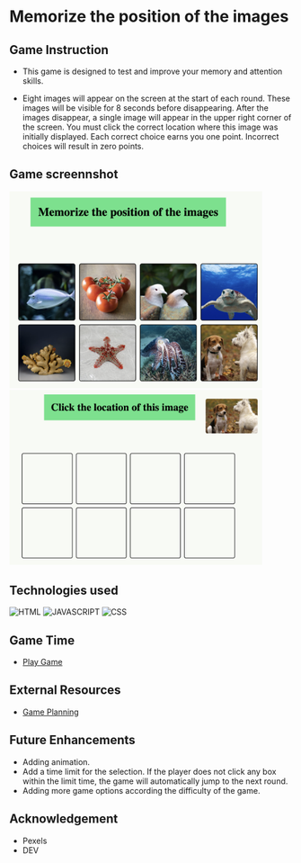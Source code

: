 # Memorize the position of the images  
## Game Instruction
* This game is designed to test and improve your memory and attention skills. 

* Eight images will appear on the screen at the start of each round. These images will be visible for 8 seconds before disappearing. After the images disappear, a single image will appear in the upper right corner of the screen. You must click the correct location where this image was initially displayed. Each correct choice earns you one point. Incorrect choices will result in zero points.  
## Game screennshot
<img src = './images/game1.jpg' alt = 'game screenshot' width = '450'>  
<img src = './images/game2.jpg' alt = 'game screenshot' width = '450'>  

## Technologies used
![HTML](https://img.shields.io/badge/HTML-239120?style=for-the-badge&logo=html5&logoColor=white)
![JAVASCRIPT](https://img.shields.io/badge/JavaScript-F7DF1E?style=for-the-badge&logo=javascript&logoColor=black)
![CSS](https://img.shields.io/badge/CSS-239120?&style=for-the-badge&logo=css3&logoColor=white)  

## Game Time
* [Play Game](https://nani1345.github.io/memory-game/)  

## External Resources
* [Game Planning](https://docs.google.com/document/d/1ym-tGrkNwR1ULqoGW6tnGrUE67ou9hIsKc-pkZBpN_w/edit)
  

## Future Enhancements
* Adding animation.
* Add a time limit for the selection. If the player does not click any box within the limit time, the game will automatically jump to the next round.
* Adding more game options according the difficulty of the game.  

## Acknowledgement
* Pexels
* DEV


